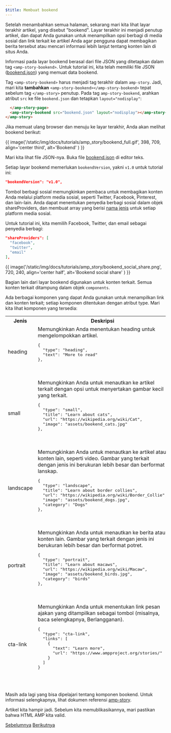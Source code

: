 ```yaml
---
$title: Membuat bookend
---
```


Setelah menambahkan semua halaman, sekarang mari kita lihat layar terakhir artikel, yang disebut "bookend".  Layar terakhir ini menjadi penutup artikel, dan dapat Anda gunakan untuk menampilkan opsi berbagi di media sosial dan link terkait ke artikel Anda agar pengguna dapat membagikan berita tersebut atau mencari informasi lebih lanjut tentang konten lain di situs Anda.

Informasi pada layar bookend berasal dari file JSON yang ditetapkan dalam tag `<amp-story-bookend>`. Untuk tutorial ini, kita telah memiliki file JSON ([bookend.json](https://github.com/ampproject/docs/blob/master/tutorial_source/amp-pets-story/bookend.json)) yang memuat data bookend.

Tag `<amp-story-bookend>` harus menjadi tag terakhir dalam `amp-story`. Jadi, mari kita **tambahkan** `<amp-story-bookend></amp-story-bookend>` tepat sebelum tag `</amp-story>` penutup.  Pada tag `amp-story-bookend`, arahkan atribut `src` ke file `bookend.json` dan tetapkan `layout="nodisplay"`:

```html hl_lines="2"
  </amp-story-page>
  <amp-story-bookend src="bookend.json" layout="nodisplay"></amp-story-bookend>
</amp-story>
```

Jika memuat ulang browser dan menuju ke layar terakhir, Anda akan melihat bookend berikut:

{{ image('/static/img/docs/tutorials/amp_story/bookend_full.gif', 398, 709, align='center third', alt='Bookend' ) }}

Mari kita lihat file JSON-nya.  Buka file [bookend.json](https://github.com/ampproject/docs/blob/master/tutorial_source/amp-pets-story/bookend.json) di editor teks.

Setiap layar bookend memerlukan `bookendVersion`, yakni `v1.0` untuk tutorial ini:

```json
"bookendVersion": "v1.0",
```

Tombol berbagi sosial memungkinkan pembaca untuk membagikan konten Anda melalui platform media sosial, seperti Twitter, Facebook, Pinterest, dan lain-lain. Anda dapat menentukan penyedia berbagi sosial dalam objek shareProviders, dan membuat array yang berisi [nama jenis](/id/docs/reference/components/amp-social-share.html#pre-configured-providers) untuk setiap platform media sosial.

Untuk tutorial ini, kita memilih Facebook, Twitter, dan email sebagai penyedia berbagi:

```json
"shareProviders": [
  "facebook",
  "twitter",
  "email"
],
```

{{ image('/static/img/docs/tutorials/amp_story/bookend_social_share.png', 720, 240, align='center half', alt='Bookend social share' ) }}

Bagian lain dari layar bookend digunakan untuk konten terkait.  Semua konten terkait ditampung dalam objek `components`. 

Ada berbagai komponen yang dapat Anda gunakan untuk menampilkan link dan konten terkait; setiap komponen ditentukan dengan atribut type. Mari kita lihat komponen yang tersedia:

<table>
<thead>
<tr>
  <th width="20%">Jenis</th>
  <th>Deskripsi</th>
</tr>
<tr>
  <td>heading</td>
  <td>Memungkinkan Anda menentukan heading untuk mengelompokkan artikel.
<pre class="nopreline">
{
  "type": "heading",
  "text": "More to read"
},
</pre>
  <br>
  <figure class="alignment-wrapper half">
    <amp-img src="/static/img/docs/tutorials/amp_story/bookend_heading.png" width="720" height="140" layout="responsive" alt="bookend heading"></amp-img>
  </figure>
  </td>
</tr>
<tr>
  <td>small</td>
  <td>Memungkinkan Anda untuk menautkan ke artikel terkait dengan opsi untuk menyertakan gambar kecil yang terkait.
<pre class="nopreline">
{
  "type": "small",
  "title": "Learn about cats",
  "url": "https://wikipedia.org/wiki/Cat",
  "image": "assets/bookend_cats.jpg"
},
</pre>
  <br>
  <figure class="alignment-wrapper half">
    <amp-img src="/static/img/docs/tutorials/amp_story/bookend_small.png" width="720" height="267" layout="responsive" alt="bookend small article"></amp-img>
  </figure>
</td>
</tr>
<tr>
  <td>landscape</td>
  <td>Memungkinkan Anda untuk menautkan ke artikel atau konten lain, seperti video. Gambar yang terkait dengan jenis ini berukuran lebih besar dan berformat lanskap.
<pre class="nopreline">
{
  "type": "landscape",
  "title": "Learn about border collies",
  "url": "https://wikipedia.org/wiki/Border_Collie",
  "image": "assets/bookend_dogs.jpg",
  "category": "Dogs"
},
</pre>
  <br>
  <figure class="alignment-wrapper half">
    <amp-img src="/static/img/docs/tutorials/amp_story/bookend_landscape.png" width="720" height="647" layout="responsive" alt="bookend landscape article"></amp-img>
  </figure>
  </td>
</tr>
<tr>
  <td>portrait</td>
  <td>Memungkinkan Anda untuk menautkan ke berita atau konten lain.  Gambar yang terkait dengan jenis ini berukuran lebih besar dan berformat potret.
<pre class="nopreline">
{
  "type": "portrait",
  "title": "Learn about macaws",
  "url": "https://wikipedia.org/wiki/Macaw",
  "image": "assets/bookend_birds.jpg",
  "category": "birds"
},
</pre>
  <br>
  <figure class="alignment-wrapper half">
    <amp-img src="/static/img/docs/tutorials/amp_story/bookend_portrait.png" width="720" height="1018" layout="responsive" alt="bookend portrait article"></amp-img>
  </figure>
  </td>
</tr>
<tr>
  <td>cta-link</td>
  <td>Memungkinkan Anda untuk menentukan link pesan ajakan yang ditampilkan sebagai tombol (misalnya, baca selengkapnya, Berlangganan).
<pre class="nopreline">
{
  "type": "cta-link",
  "links": [
    {
      "text": "Learn more",
      "url": "https://www.ampproject.org/stories/"
    }
  ]
}
</pre>
  <br>
  <figure class="alignment-wrapper half">
    <amp-img src="/static/img/docs/tutorials/amp_story/bookend_cta.png" width="720" height="137" layout="responsive" alt="bookend cta"></amp-img>
  </figure>
  </td>
</tr>
</thead>
<tbody>
</tbody>
</table>

Masih ada lagi yang bisa dipelajari tentang komponen bookend. Untuk informasi selengkapnya, lihat dokumen referensi [amp-story](/id/docs/reference/components/amp-story.html#bookend:-amp-story-bookend).

Artikel kita hampir jadi.  Sebelum kita memublikasikannya, mari pastikan bahwa HTML AMP kita valid.

<div class="prev-next-buttons">
  <a class="button prev-button" href="{{g.doc('/content/amp-dev/documentation/guides-and-tutorials/start/visual_story/animating_elements.md', locale=doc.locale).url.path}}"><span class="arrow-prev">Sebelumnya</span></a>
  <a class="button next-button" href="{{g.doc('/content/amp-dev/documentation/guides-and-tutorials/start/visual_story/validation.md', locale=doc.locale).url.path}}"><span class="arrow-next">Berikutnya</span></a>
</div>
 
